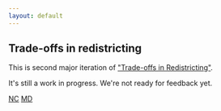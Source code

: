 ```yaml
---
layout: default
---
```


<h2>Trade-offs in redistricting</h2>

This is second major iteration of ["Trade-offs in Redistricting"](https://alecramsay.github.io/pg/).

It's still a work in progress. 
We're not ready for feedback yet.

<a href="{{ site.baseurl }}/states/NC">NC</a>
<a href="{{ site.baseurl }}/states/MD">MD</a>